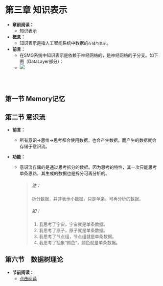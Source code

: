 # 第三章 知识表示



* **章前阅读：**
  * 知识表示
* **概念：**
  * 知识表示是指人工智能系统中数据的`存储与表示`。
* **前言：**
  * 在SMG系统中知识表示是依赖于神经网络的，是神经网络的子分支。如下图（DataLayer部分）：
  * ![](../../Resource/img/1.png)

<br><br>

## 第一节 Memory记忆





## 第二节 意识流

* **前言：**

  * 所有意识->思维->思考都会使用数据，也会产生数据。而产生的数据就会存储于意识流。

* **功能：**

  * 意识流存储的是通过思考拆分的数据。因为思考的特性，其一次只能思考单条思路，其生成的数据也是拆分可再分析的。

    > ##### 注：
    >
    > 拆分数据，并非表示小数据，只是单条，可再分析的数据。
    >
    > ##### 如：
    >
    > 1. 我思考了宇宙，宇宙就是单条数据。
    > 2. 我思考了原子，原子就是单条数据。
    > 3. 我思考了节点组，节点组就是单条数据。
    > 4. 我思考了抽象“颜色”，颜色就是单条数据。



## 第六节　数据树理论

* **节前阅读：**
  * [点击阅读](../../手写笔记/Note3.md#n3p7数据树理论)
